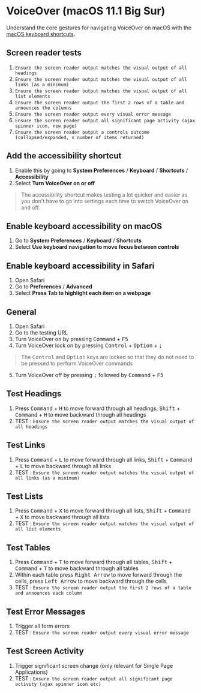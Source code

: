 # VoiceOver (macOS 11.1 Big Sur)
Understand the core gestures for navigating VoiceOver on macOS with the [macOS keyboard shortcuts](https://dequeuniversity.com/screenreaders/voiceover-keyboard-shortcuts).

## Screen reader tests
1. `Ensure the screen reader output matches the visual output of all headings`
1. `Ensure the screen reader output matches the visual output of all links (as a minimum)`
1. `Ensure the screen reader output matches the visual output of all list elements`
1. `Ensure the screen reader output the first 2 rows of a table and announces the columns`
1. `Ensure the screen reader output every visual error message`
1. `Ensure the screen reader output all significant page activity (ajax spinner icon, new page)`
1. `Ensure the screen reader output a controls outcome (collapsed/expanded, x number of items returned)`

## Add the accessibility shortcut
1.	Enable this by going to **System Preferences** / **Keyboard** / **Shortcuts** / **Accessibility**
2.	Select **Turn VoiceOver on or off**

> The accessibility shortcut makes testing a lot quicker and easier as you don't have to go into settings each time to switch VoiceOver on and off.

## Enable keyboard accessibility on macOS
1.	Go to **System Preferences** / **Keyboard** / **Shortcuts**
2.	Select **Use keyboard navigation to move focus between controls**

## Enable keyboard accessibility in Safari
1.  Open Safari
1.	Go to **Preferences** / **Advanced**
2.	Select **Press Tab to highlight each item on a webpage**

## General
1.	Open Safari
2.	Go to the testing URL
3.	Turn VoiceOver on by pressing <kbd>Command</kbd> + <kbd>F5</kbd>
4.	Turn VoiceOver lock on by pressing <kbd>Control</kbd> + <kbd>Option</kbd> + <kbd>;</kbd>
>The <kbd>Control</kbd> and <kbd>Option</kbd> keys are locked so that they do not need to be pressed to perform VoiceOver commands
5.	Turn VoiceOver off by pressing <kbd>;</kbd> followed by <kbd>Command</kbd> + <kbd>F5</kbd>

## Test Headings
1. Press <kbd>Command</kbd> + <kbd>H</kbd> to move forward through all headings, <kbd>Shift</kbd> + <kbd>Command</kbd> + <kbd>H</kbd> to move backward through all headings
3.	TEST : `Ensure the screen reader output matches the visual output of all headings`

## Test Links
1. Press <kbd>Command</kbd> + <kbd>L</kbd> to move forward through all links, <kbd>Shift</kbd> + <kbd>Command</kbd> + <kbd>L</kbd> to move backward through all links
3.	TEST : `Ensure the screen reader output matches the visual output of all links (as a minimum)`

## Test Lists

1. Press <kbd>Command</kbd> + <kbd>X</kbd> to move forward through all lists, <kbd>Shift</kbd> + <kbd>Command</kbd> + <kbd>X</kbd> to move backward through all lists
3.	TEST : `Ensure the screen reader output matches the visual output of all list elements`

## Test Tables

1.	Press <kbd>Command</kbd> + <kbd>T</kbd> to move forward through all tables, <kbd>Shift</kbd> + <kbd>Command</kbd> + <kbd>T</kbd> to move backward through all tables
2.	Within each table press <kbd>Right Arrow</kbd> to move forward through the cells, press <kbd>Left Arrow</kbd> to move backward through the cells
4.	TEST : `Ensure the screen reader output the first 2 rows of a table and announces each column`

## Test Error Messages

1. Trigger all form errors
2. TEST : `Ensure the screen reader output every visual error message`

## Test Screen Activity

1. Trigger significant screen change (only relevant for Single Page Applications)
2. TEST : `Ensure the screen reader output all significant page activity (ajax spinner icon etc)`
